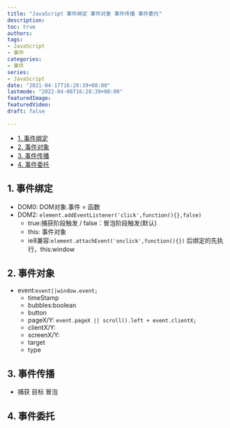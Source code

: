 ```yaml
---
title: "JavaScript 事件绑定 事件对象 事件传播 事件委托"
description:
toc: true
authors:
tags:
- JavaScript
- 事件
categories:
- 事件
series:
- JavaScript
date: "2021-04-17T16:28:39+08:00"
lastmode: "2022-04-06T16:28:39+08:00"
featuredImage:
featuredVideo:
draft: false

---
```


- [1. 事件绑定](#1-事件绑定)
- [2. 事件对象](#2-事件对象)
- [3. 事件传播](#3-事件传播)
- [4. 事件委托](#4-事件委托)

## 1. 事件绑定

- DOM0: DOM对象.事件 = 函数
- DOM2: ```element.addEventListener('click',function(){},false)```
  - true:捕获阶段触发 / false：冒泡阶段触发(默认)
  - this: 事件对象
  - ie8兼容:```element.attachEvent('onclick',function(){})``` 后绑定的先执行，this:window

## 2. 事件对象

- event:```event||window.event;```
  - timeStamp
  - bubbles:boolean
  - button
  - pageX/Y: ```event.pageX || scroll().left + event.clientX;```
  - clientX/Y:
  - screenX/Y:
  - target
  - type

## 3. 事件传播

- 捕获 目标 冒泡

## 4. 事件委托
